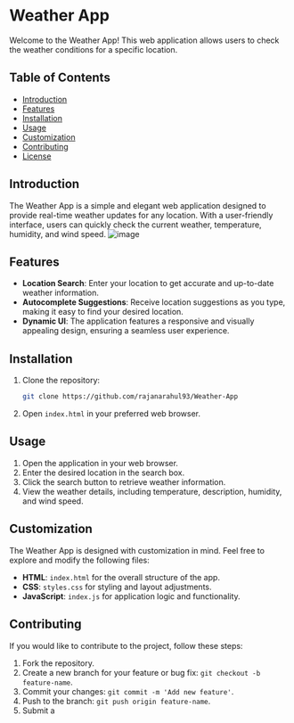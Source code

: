 # Weather App

Welcome to the Weather App! This web application allows users to check the weather conditions for a specific location.

## Table of Contents
- [Introduction](#introduction)
- [Features](#features)
- [Installation](#installation)
- [Usage](#usage)
- [Customization](#customization)
- [Contributing](#contributing)
- [License](#license)

## Introduction

The Weather App is a simple and elegant web application designed to provide real-time weather updates for any location. With a user-friendly interface, users can quickly check the current weather, temperature, humidity, and wind speed.
![image](https://github.com/rajanarahul93/Weather-App/assets/123227543/47492e4c-d2aa-4266-baa0-f784135fb007)


## Features

- **Location Search**: Enter your location to get accurate and up-to-date weather information.
- **Autocomplete Suggestions**: Receive location suggestions as you type, making it easy to find your desired location.
- **Dynamic UI**: The application features a responsive and visually appealing design, ensuring a seamless user experience.

## Installation

1. Clone the repository:

    ```bash
    git clone https://github.com/rajanarahul93/Weather-App
    ```

2. Open `index.html` in your preferred web browser.

## Usage

1. Open the application in your web browser.
2. Enter the desired location in the search box.
3. Click the search button to retrieve weather information.
4. View the weather details, including temperature, description, humidity, and wind speed.

## Customization

The Weather App is designed with customization in mind. Feel free to explore and modify the following files:

- **HTML**: `index.html` for the overall structure of the app.
- **CSS**: `styles.css` for styling and layout adjustments.
- **JavaScript**: `index.js` for application logic and functionality.

## Contributing

If you would like to contribute to the project, follow these steps:

1. Fork the repository.
2. Create a new branch for your feature or bug fix: `git checkout -b feature-name`.
3. Commit your changes: `git commit -m 'Add new feature'`.
4. Push to the branch: `git push origin feature-name`.
5. Submit a
